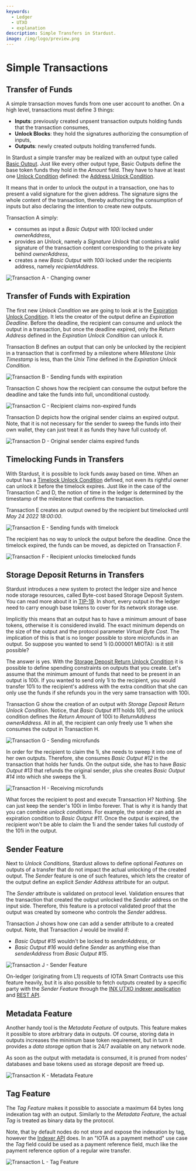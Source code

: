 ```yaml
---
keywords:
  - Ledger
  - UTXO
  - explanation
description: Simple Transfers in Stardust.
image: /img/logo/preview.png
---
```


# Simple Transactions

## Transfer of Funds

A simple transaction moves funds from one user account to another. On a high level, transactions must define 3 things:

- **Inputs**: previously created unpsent transaction outputs holding funds that the transaction consumes,
- **Unlock Blocks**: they hold the signatures authorizing the consumption of inputs,
- **Outputs**: newly created outputs holding transferred funds.

In Stardust a simple transfer may be realized with an output type called [Basic Output](https://github.com/iotaledger/tips/blob/master/tips/TIP-0018/tip-0018.md#basic-output).
Just like every other output type, Basic Outputs define the base token funds they hold in the _Amount_ field. They have
to have at least one [Unlock Condition](https://github.com/iotaledger/tips/blob/master/tips/TIP-0018/tip-0018.md#unlock-conditions)
defined: the [Address Unlock Condition](https://github.com/iotaledger/tips/blob/master/tips/TIP-0018/tip-0018.md#address-unlock-condition).

It means that in order to unlock the output in a transaction, one has to present a valid signature for the given address.
The signature signs the whole content of the transaction, thereby authorizing the consumption of inputs but also
declaring the intention to create new outputs.

Transaction A simply:

- consumes as input a _Basic Output_ with _100i_ locked under _ownerAddress_,
- provides an _Unlock_, namely a _Signature Unlock_ that contains a valid signature of the transaction content corresponding
  to the private key behind _ownerAddress_,
- creates a new _Basic Output_ with _100i_ locked under the recipients address, namely _recipientAddress_.

![Transaction A - Changing owner](/img/stardust_explanations/stardust_ledger_anatomy/simple_transaction/tx_A.svg)

## Transfer of Funds with Expiration

The first new _Unlock Condition_ we are going to look at is the [Expiration Unlock Condition](https://github.com/iotaledger/tips/blob/master/tips/TIP-0018/tip-0018.md#expiration-unlock-condition).
It lets the creator of the output define an _Expiration Deadline_. Before the deadline, the recipient can consume and
unlock the output in a transaction, but once the deadline expired, only the _Return Address_ defined in the
_Expiration Unlock Condition_ can unlock it.

Transaction B defines an output that can only be unlocked by the recipient in a transaction that is confirmed by a
milestone where _Milestone Unix Timestamp_ is less, than the _Unix Time_ defined in the _Expiration Unlock Condition_.

![Transaction B - Sending funds with expiration](/img/stardust_explanations/stardust_ledger_anatomy/simple_transaction/tx_B.svg)

Transaction C shows how the recipient can consume the output before the deadline and take the funds into full, unconditional
custody.

![Transaction C - Recipient claims non-expired funds](/img/stardust_explanations/stardust_ledger_anatomy/simple_transaction/tx_C.svg)

Transaction D depicts how the original sender claims an expired output. Note, that it is not necessary for the sender
to sweep the funds into their own wallet, they can just treat it as funds they have full custody of.

![Transaction D - Original sender claims expired funds](/img/stardust_explanations/stardust_ledger_anatomy/simple_transaction/tx_D.svg)

## Timelocking Funds in Transfers

With Stardust, it is possible to lock funds away based on time. When an output has a [Timelock Unlock Condition](https://github.com/iotaledger/tips/blob/master/tips/TIP-0018/tip-0018.md#timelock-unlock-condition)
defined, not even its rightful owner can unlock it before the timelock expires. Just like in the case of the Transaction C and D,
the notion of time in the ledger is determined by the timestamp of the milestone that confirms the transaction.

Transaction E creates an output owned by the recipient but timelocked until _May 24 2022 18:00:00_.

![Transaction E - Sending funds with timelock](/img/stardust_explanations/stardust_ledger_anatomy/simple_transaction/tx_E.svg)

The recipient has no way to unlock the output before the deadline. Once the timelock expired, the funds can be moved, as
depicted on Transaction F.

![Transaction F - Recipient unlocks timelocked funds](/img/stardust_explanations/stardust_ledger_anatomy/simple_transaction/tx_F.svg)

## Storage Deposit Returns in Transfers

Stardust introduces a new system to protect the ledger size and hence node storage resources, called Byte-cost based
Storage Deposit System. You can read more about it in [TIP-19](https://github.com/iotaledger/protocol-rfcs/blob/master/tips/TIP-0019/tip-0019.md).
In short, every output in the ledger need to carry enough base tokens to cover for its network storage use.

Implicitly this means that an output has to have a minimum amount of base tokens, otherwise it is considered invalid.
The exact minimum depends on the size of the output and the protocol parameter _Virtual Byte Cost_. The implication of
this is that is no longer possible to store microfunds in an output. So suppose you wanted to send 1i (0.000001 MIOTA):
is it still possible?

The answer is yes. With the [Storage Deposit Return Unlock Condition](https://github.com/iotaledger/tips/blob/master/tips/TIP-0018/tip-0018.md#storage-deposit-return-unlock-condition)
it is possible to define spending constraints on outputs that you create. Let's assume that the minimum amount of funds
that need to be present in an output is 100i. If you wanted to send only 1i to the recipient, you would transfer
101i to the recipient's address with the extra condition that she can only use the funds if she refunds you in the
very same transaction with 100i.

Transaction G show the creation of an output with _Storage Deposit Return Unlock Condition_. Notice, that _Basic Output #11_
holds 101i, and the unlock condition defines the _Return Amount_ of 100i to _ReturnAddress_ _ownerAddress_. All in all,
the recipient can only freely use 1i when she consumes the output in Transaction H.

![Transaction G - Sending microfunds](/img/stardust_explanations/stardust_ledger_anatomy/simple_transaction/tx_G.svg)

In order for the recipient to claim the 1i, she needs to sweep it into one of her own outputs. Therefore, she consumes
_Basic Output #12_ in the transaction that holds her funds. On the output side, she has to have _Basic Output #13_ that
refunds the original sender, plus she creates _Basic Output #14_ into which she sweeps the 1i.

![Transaction H - Receiving microfunds](/img/stardust_explanations/stardust_ledger_anatomy/simple_transaction/tx_H.svg)

What forces the recipient to post and execute Transaction H? Nothing. She can just keep the sender's 100i in limbo forever.
That is why it is handy that you can combine _unlock conditions_. For example, the sender can add an expiration
condition to _Basic Output #11_. Once the output is expired, the recipient won't be able to claim the 1i and the sender
takes full custody of the 101i in the output.

## Sender Feature

Next to _Unlock Conditions_, Stardust allows to define optional _Features_ on outputs of a transfer that do not impact
the actual unlocking of the created output. The _Sender_ feature is one of such features, which lets the creator of the output
define an explicit _Sender Address_ attribute for an output.

The _Sender_ attribute is validated on protocol level. Validation ensures that the transaction that created the output
unlocked the _Sender_ address on the input side. Therefore, this feature is a protocol validated proof that the output
was created by someone who controls the _Sender_ address.

Transaction J shows how one can add a sender attribute to a created output. Note, that Transaction J would be invalid
if:

- _Basic Output #15_ wouldn't be locked to _senderAddress_, or
- _Basic Output #16_ would define _Sender_ as anything else than _senderAddress_ from _Basic Output #15_.

![Transaction J - Sender Feature](/img/stardust_explanations/stardust_ledger_anatomy/simple_transaction/tx_J.svg)

On-ledger (originating from L1) requests of IOTA Smart Contracts use this feature heavily, but it is also possible to
fetch outputs created by a specific party with the _Sender Feature_ through the [INX UTXO indexer application](https://github.com/gohornet/inx-indexer)
and [REST API](https://github.com/iotaledger/tips/blob/indexer-api/tips/TIP-0026/tip-0026.md).

## Metadata Feature

Another handy tool is the _Metadata Feature_ of outputs. This feature makes it possible to store arbitrary data in outputs.
Of course, storing data in outputs increases the minimum base token requirement, but in turn it provides a _data storage_ option
that is 24/7 available on any network node.

As soon as the output with metadata is consumed, it is pruned from nodes' databases and base tokens used as storage
deposit are freed up.

![Transaction K - Metadata Feature](/img/stardust_explanations/stardust_ledger_anatomy/simple_transaction/tx_K.svg)

## Tag Feature

The _Tag Feature_ makes it possible to associate a maximum 64 bytes long indexation tag with an output. Similarly to
the _Metadata Feature_, the actual _Tag_ is treated as binary data by the protocol.

Note, that by default nodes do not store and expose the indexation by tag, however the [Indexer API](https://github.com/iotaledger/tips/blob/indexer-api/tips/TIP-0026/tip-0026.md) does. In an "IOTA as a payment method" use case the _Tag_
field could be used as a payment reference field, much like the payment reference option of a regular wire transfer.

![Transaction L - Tag Feature](/img/stardust_explanations/stardust_ledger_anatomy/simple_transaction/tx_L.svg)
